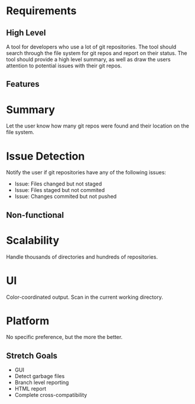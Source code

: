Requirements
============

High Level
----------

A tool for developers who use a lot of git repositories.
The tool should search through the file system for git repos
and report on their status.  The tool should provide a high
level summary, as well as draw the users attention to potential
issues with their git repos.

Features
--------

# Summary

Let the user know how many git repos were found and their
location on the file system.

# Issue Detection

Notify the user if git repositories have any of 
the following issues:
+ Issue: Files changed but not staged
+ Issue: Files staged but not commited
+ Issue: Changes commited but not pushed

Non-functional
--------------

# Scalability

Handle thousands of directories and hundreds of repositories.

# UI

Color-coordinated output.
Scan in the current working directory.

# Platform

No specific preference, but the more the better.

Stretch Goals
-------------

+ GUI
+ Detect garbage files
+ Branch level reporting
+ HTML report
+ Complete cross-compatibility

